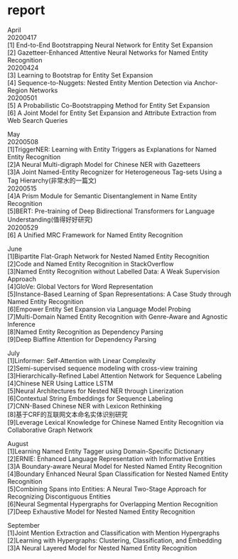 # report

April  
20200417  
[1] End-to-End Bootstrapping Neural Network for Entity Set Expansion  
[2] Gazetteer-Enhanced Attentive Neural Networks for Named Entity Recognition  
20200424  
[3] Learning to Bootstrap for Entity Set Expansion  
[4] Sequence-to-Nuggets: Nested Entity Mention Detection via Anchor-Region Networks  
20200501  
[5] A Probabilistic Co-Bootstrapping Method for Entity Set Expansion  
[6] A Joint Model for Entity Set Expansion and Attribute Extraction from Web Search Queries  

May  
20200508  
[1]TriggerNER: Learning with Entity Triggers as Explanations for Named Entity Recognition  
[2]A Neural Multi-digraph Model for Chinese NER with Gazetteers  
[3]A Joint Named-Entity Recognizer for Heterogeneous Tag-sets Using a Tag Hierarchy(非常水的一篇文)  
20200515  
[4]A Prism Module for Semantic Disentanglement in Name Entity Recognition  
[5]BERT: Pre-training of Deep Bidirectional Transformers for Language Understanding(值得好好研究)  
20200529  
[6]	A Unified MRC Framework for Named Entity Recognition  

June  
[1]Bipartite Flat-Graph Network for Nested Named Entity Recognition  
[2]Code and Named Entity Recognition in StackOverflow  
[3]Named Entity Recognition without Labelled Data: A Weak Supervision Approach  
[4]GloVe: Global Vectors for Word Representation  
[5]Instance-Based Learning of Span Representations: A Case Study through Named Entity Recognition  
[6]Empower Entity Set Expansion via Language Model Probing  
[7]Multi-Domain Named Entity Recognition with Genre-Aware and Agnostic Inference   
[8]Named Entity Recognition as Dependency Parsing  
[9]Deep Biaffine Attention for Dependency Parsing   

July  
[1]Linformer: Self-Attention with Linear Complexity  
[2]Semi-supervised sequence modeling with cross-view training 
[3]Hierarchically-Refined Label Attention Network for Sequence Labeling  
[4]Chinese NER Using Lattice LSTM  
[5]Neural Architectures for Nested NER through Linerization  
[6]Contextual String Embeddings for Sequence Labeling  
[7]CNN-Based Chinese NER with Lexicon Rethinking  
[8]基于CRF的互联网文本命名实体识别研究  
[9]Leverage Lexical Knowledge for Chinese Named Entity Recognition via Collaborative Graph Network  

August  
[1]Learning Named Entity Tagger using Domain-Specific Dictionary  
[2]ERNIE: Enhanced Language Representation with Informative Entities  
[3]A Boundary-aware Neural Model for Nested Named Entity Recognition  
[4]Boundary Enhanced Neural Span Classification for Nested Named Entity Recognition  
[5]Combining Spans into Entities: A Neural Two-Stage Approach for Recognizing Discontiguous Entities  
[6]Neural Segmental Hypergraphs for Overlapping Mention Recognition  
[7]Deep Exhaustive Model for Nested Named Entity Recognition  

September  
[1]Joint Mention Extraction and Classification with Mention Hypergraphs  
[2]Learning with Hypergraphs: Clustering, Classification, and Embedding  
[3]A Neural Layered Model for Nested Named Entity Recognition  